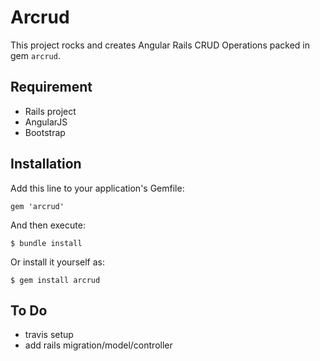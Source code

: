 # Arcrud

This project rocks and creates Angular Rails CRUD Operations packed in gem `arcrud`.

## Requirement
  * Rails project
  * AngularJS
  * Bootstrap

## Installation

Add this line to your application's Gemfile:

    gem 'arcrud'

And then execute:

    $ bundle install

Or install it yourself as:

    $ gem install arcrud

## To Do
  * travis setup
  * add rails migration/model/controller
